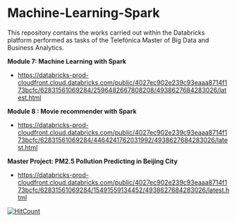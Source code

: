 # Machine-Learning-Spark

This repository contains the works carried out within the Databricks platform performed as tasks of the Telefónica Master of Big Data and Business Analytics.

**Module 7: Machine Learning with Spark**
- https://databricks-prod-cloudfront.cloud.databricks.com/public/4027ec902e239c93eaaa8714f173bcfc/62831561069284/2596482667808208/4938627684283026/latest.html

**Module 8 : Movie recommender with Spark**
- https://databricks-prod-cloudfront.cloud.databricks.com/public/4027ec902e239c93eaaa8714f173bcfc/62831561069284/4464241762031992/4938627684283026/latest.html

**Master Project: PM2.5 Pollution Predicting in Beijing City**
- https://databricks-prod-cloudfront.cloud.databricks.com/public/4027ec902e239c93eaaa8714f173bcfc/62831561069284/15491559134452/4938627684283026/latest.html

[![HitCount](https://hits.dwyl.com/asotomayor/Machine-Learning-Spark.svg?style=flat-square&show=unique)](http://hits.dwyl.com/asotomayor/Machine-Learning-Spark)
